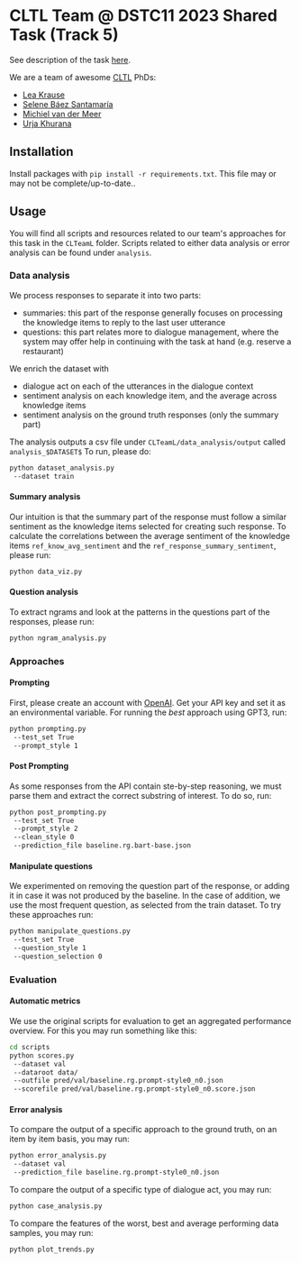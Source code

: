 # CLTL Team @ DSTC11 2023 Shared Task (Track 5)

See description of the task [here](https://dstc11.dstc.community/tracks).

We are a team of awesome [CLTL](http://www.cltl.nl/) PhDs:

- [Lea Krause](https://lkra.github.io/)
- [Selene Báez Santamaría](https://selbaez.github.io/)
- [Michiel van der Meer](https://liacs.leidenuniv.nl/~meermtvander/)
- [Urja Khurana](https://urjakh.github.io/)

## Installation

Install packages with `pip install -r requirements.txt`. This file may or may not be complete/up-to-date..

## Usage

You will find all scripts and resources related to our team's approaches for this task in the ```CLTeamL``` folder.
Scripts related to either data analysis or error analysis can be found under ```analysis```.

### Data analysis

We process responses to separate it into two parts:

- summaries: this part of the response generally focuses on processing the knowledge items to reply to the last user
  utterance
- questions: this part relates more to dialogue management, where the system may offer help in continuing with the task
  at hand (e.g. reserve a restaurant)

We enrich the dataset with

- dialogue act on each of the utterances in the dialogue context
- sentiment analysis on each knowledge item, and the average across knowledge items
- sentiment analysis on the ground truth responses (only the summary part)

The analysis outputs a csv file under ```CLTeamL/data_analysis/output``` called `analysis_$DATASET$` To run, please do:

```bash
python dataset_analysis.py 
 --dataset train
```

#### Summary analysis

Our intuition is that the summary part of the response must follow a similar sentiment as the knowledge items selected
for creating such response. To calculate the correlations between the average sentiment of the knowledge
items `ref_know_avg_sentiment` and the `ref_response_summary_sentiment`, please run:

```bash
python data_viz.py 
```

#### Question analysis

To extract ngrams and look at the patterns in the questions part of the responses, please run:

```bash
python ngram_analysis.py 
```

### Approaches

#### Prompting

First, please create an account with [OpenAI](https://auth0.openai.com/u/signup). Get your API key and set it as an
environmental variable. For running the *best* approach using GPT3, run:

```bash
python prompting.py 
 --test_set True
 --prompt_style 1
```

#### Post Prompting

As some responses from the API contain ste-by-step reasoning, we must parse them and extract the correct substring of
interest. To do so, run:

```bash
python post_prompting.py 
 --test_set True
 --prompt_style 2
 --clean_style 0
 --prediction_file baseline.rg.bart-base.json
```

#### Manipulate questions

We experimented on removing the question part of the response, or adding it in case it was not produced by the baseline.
In the case of addition, we use the most frequent question, as selected from the train dataset.
To try these approaches run:

```bash
python manipulate_questions.py 
 --test_set True
 --question_style 1
 --question_selection 0
```

### Evaluation

#### Automatic metrics

We use the original scripts for evaluation to get an aggregated performance overview. For this you may run something
like this:

```bash
cd scripts
python scores.py
 --dataset val
 --dataroot data/
 --outfile pred/val/baseline.rg.prompt-style0_n0.json
 --scorefile pred/val/baseline.rg.prompt-style0_n0.score.json
```

#### Error analysis

To compare the output of a specific approach to the ground truth, on an item by item basis, you may run:

```bash
python error_analysis.py
 --dataset val
 --prediction_file baseline.rg.prompt-style0_n0.json
```

To compare the output of a specific type of dialogue act, you may run:

```bash
python case_analysis.py
```

To compare the features of the worst, best and average performing data samples, you may run:

```bash
python plot_trends.py
```